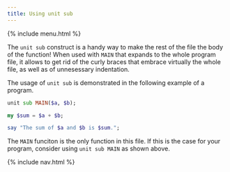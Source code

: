 ```yaml
---
title: Using unit sub
---
```


{% include menu.html %}

The `unit sub` construct is a handy way to make the rest of the file the body of the function! When used with `MAIN` that expands to the whole program file, it allows to get rid of the curly braces that embrace virtually the whole file, as well as of unnesessary indentation.

The usage of `unit sub` is demonstrated in the following example of a program.

```raku
unit sub MAIN($a, $b);

my $sum = $a + $b;

say "The sum of $a and $b is $sum.";
```

The `MAIN` funciton is the only function in this file. If this is the case for your program, consider using `unit sub MAIN` as shown above.

{% include nav.html %}
